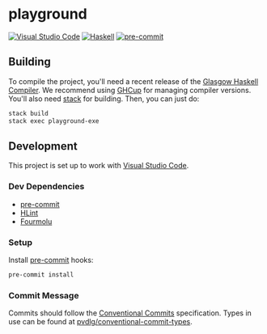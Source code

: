 # playground

[![Visual Studio Code](https://img.shields.io/badge/vscode-%23007ACC?logo=visualstudiocode)](https://code.visualstudio.com/)
[![Haskell](https://img.shields.io/badge/haskell-%235D4F85?logo=haskell)](https://www.haskell.org/)
[![pre-commit](https://img.shields.io/badge/pre--commit-enabled-brightgreen?logo=pre-commit)](https://github.com/pre-commit/pre-commit)

## Building

To compile the project, you'll need a recent release of the [Glasgow Haskell Compiler](https://www.haskell.org/ghc/).
We recommend using [GHCup](https://www.haskell.org/ghcup/) for managing compiler versions. You'll also need
[stack](https://docs.haskellstack.org/en/stable/) for building. Then, you can just do:

```sh
stack build
stack exec playground-exe
```

## Development

This project is set up to work with [Visual Studio Code](https://code.visualstudio.com/).

### Dev Dependencies

- [pre-commit](https://pre-commit.com/)
- [HLint](https://github.com/ndmitchell/hlint#readme)
- [Fourmolu](https://fourmolu.github.io/)

### Setup

Install [pre-commit](https://pre-commit.com/) hooks:

```sh
pre-commit install
```

### Commit Message

Commits should follow the [Conventional Commits](https://www.conventionalcommits.org/) specification. Types in use can
be found at [pvdlg/conventional-commit-types](https://github.com/pvdlg/conventional-commit-types).
